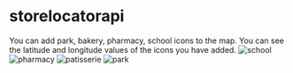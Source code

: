 # storelocatorapi

You can add park, bakery, pharmacy, school icons to the map. You can see the latitude and longitude values of the icons you have added.
![school](https://user-images.githubusercontent.com/63981707/147244754-980788fc-a5a9-4a80-9946-03a22e161fe4.png)
![pharmacy](https://user-images.githubusercontent.com/63981707/147244761-4a74e1a6-aef3-430e-9fb8-097792025269.png)
![patisserie](https://user-images.githubusercontent.com/63981707/147244768-669b06cd-d48e-427a-b70e-ad557408238f.png)
![park](https://user-images.githubusercontent.com/63981707/147244776-8f8d9e5b-68ca-4039-9009-b0ade8ad5eba.png)

